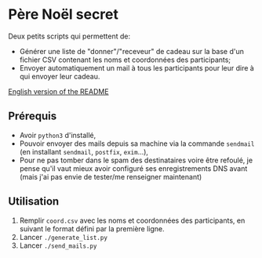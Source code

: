 # Père Noël secret

Deux petits scripts qui permettent de:

* Générer une liste de "donner"/"receveur" de cadeau sur la base d'un fichier
  CSV contenant les noms et coordonnées des participants;
* Envoyer automatiquement un mail à tous les participants pour leur dire à qui
  envoyer leur cadeau.

[English version of the README](README.en.md)

## Prérequis

* Avoir `python3` d'installé,
* Pouvoir envoyer des mails depuis sa machine via la commande `sendmail` (en
  installant `sendmail`, `postfix`, `exim`...),
* Pour ne pas tomber dans le spam des destinataires voire être refoulé, je
  pense qu'il vaut mieux avoir configuré ses enregistrements DNS avant (mais
  j'ai pas envie de tester/me renseigner maintenant)

## Utilisation

1. Remplir `coord.csv` avec les noms et coordonnées des participants, en
   suivant le format défini par la première ligne.
2. Lancer `./generate_list.py`
3. Lancer `./send_mails.py`
